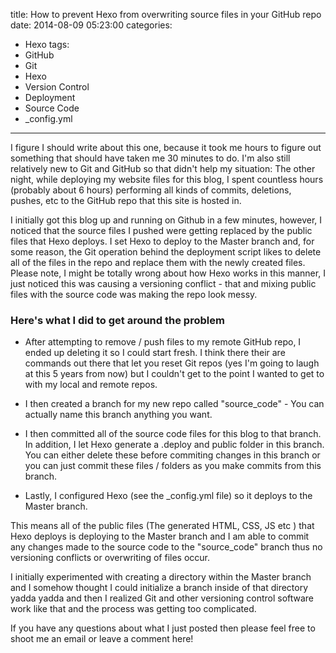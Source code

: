 title: How to prevent Hexo from overwriting source files in your GitHub repo
date: 2014-08-09 05:23:00
categories: 
- Hexo
tags:
- GitHub
- Git
- Hexo
- Version Control 
- Deployment 
- Source Code 
- _config.yml
---

I figure I should write about this one, because it took me hours to figure out something that should have taken me 30 minutes to do. I'm also still relatively new to Git and GitHub so that didn't help my situation: The other night, while deploying my website files for this blog, I spent countless hours (probably about 6 hours) performing all kinds of commits, deletions, pushes, etc to the GitHub repo that this site is hosted in.  <!-- more -->

I initially got this blog up and running on Github in a few minutes, however, I noticed that the source files I pushed were getting replaced by the public files that Hexo deploys. I set Hexo to deploy to the Master branch and, for some reason, the Git operation behind the deployment script likes to delete all of the files in the repo and replace them with the newly created files. Please note, I might be totally wrong about how Hexo works in this manner, I just noticed this was causing a versioning conflict - that and mixing public files with the source code was making the repo look messy. 

### Here's what I did to get around the problem 

- After attempting to remove / push files to my remote GitHub repo, I ended up deleting it so I could start fresh. I think there their are commands out there that let you reset Git repos (yes I'm going to laugh at this 5 years from now) but I couldn't get to the point I wanted to get to with my local and remote repos. 

- I then created a branch for my new repo called "source_code" - You can actually name this branch anything you want. 

- I then committed all of the source code files for this blog to that branch. In addition, I let Hexo generate a .deploy and public folder in this branch. You can either delete these before commiting changes in this branch or you can just commit these files / folders as you make commits from this branch. 

- Lastly, I configured Hexo (see the _config.yml file) so it deploys to the Master branch. 

This means all of the public files (The generated HTML, CSS, JS etc ) that Hexo deploys is deploying to the Master branch and I am able to commit any changes made to the source code to the "source_code" branch thus no versioning conflicts or overwriting of files occur. 

I initially experimented with creating a directory within the Master branch and I somehow thought I could initialize a branch inside of that directory yadda yadda and then I realized Git and other versioning control software work like that and the process was getting too complicated. 

If you have any questions about what I just posted then please feel free to shoot me an email or leave a comment here!
